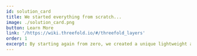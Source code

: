 ```yaml
---
id: solution_card
title: We started everything from scratch...
image: ./solution_card.png
button: Learn More
link: '/https://wiki.threefold.io/#/threefold_layers'
order: 1
excerpt: By starting again from zero, we created a unique lightweight and autonomous OS built from a Linux Kernel. From there, we developed a fully automous system with its own network connection overlay, unique storage algorythm, and storage system that alltogether (1) eliminate backdoors for hackers, (2) eliminate complexity from the model (3) ensure data is fully secured and encrypted.
---
```


